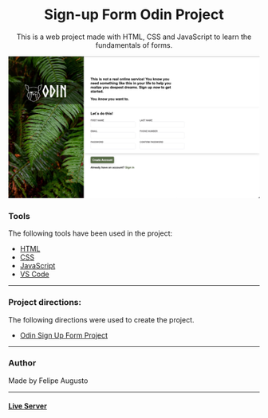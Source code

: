 <h1 align="center">Sign-up Form Odin Project</h1>

<p align="center">This is a web project made with HTML, CSS and JavaScript to learn the fundamentals of forms.</p>

<img src="src/img/readme.jpeg"></img>

### Tools

The following tools have been used in the project:

- [HTML](https://html.com/)
- [CSS](https://developer.mozilla.org/pt-BR/docs/Web/CSS)
- [JavaScript](https://www.javascript.com)
- [VS Code](https://code.visualstudio.com)

---
### Project directions:
The following directions were used to create the project.

- [Odin Sign Up Form Project](https://www.theodinproject.com/lessons/intermediate-html-and-css-sign-up-form)
---
### Author

Made by Felipe Augusto 

---

#### [Live Server](https://felipeabg.github.io/sign-up-form/)

 
